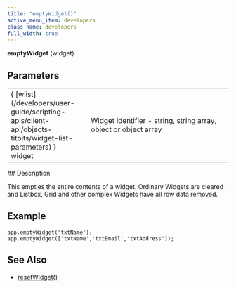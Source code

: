 ```yaml
---
title: "emptyWidget()"
active_menu_item: developers
class_name: developers
full_width: true
---
```



**emptyWidget** (widget)

## Parameters

<table>
<tr>
<td width="146">
{ [wlist](/developers/user-guide/scripting-apis/client-api/objects-titbits/widget-list-parameters) } widget

</td>
<td width="13">
</td>
<td width="721">
Widget identifier - string, string array, object or object array

</td>
</tr>
</table>
## Description

This empties the entire contents of a widget. Ordinary Widgets are cleared and Listbox, Grid and other complex Widgets have all row data removed.

## Example

    app.emptyWidget('txtName');
    app.emptyWidget(['txtName','txtEmail','txtAddress']);
   

## See Also

 - [resetWidget()](/developers/user-guide/scripting-apis/client-api/widget-functions/resetwidget)

